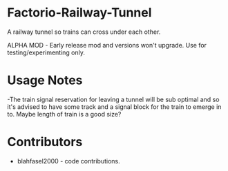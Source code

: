 # Factorio-Railway-Tunnel
A railway tunnel so trains can cross under each other.

ALPHA MOD - Early release mod and versions won't upgrade. Use for testing/experimenting only.


Usage Notes
===============

-The train signal reservation for leaving a tunnel will be sub optimal and so it's advised to have some track and a signal block for the train to emerge in to. Maybe length of train is a good size?

Contributors
===============

- blahfasel2000 - code contributions.
